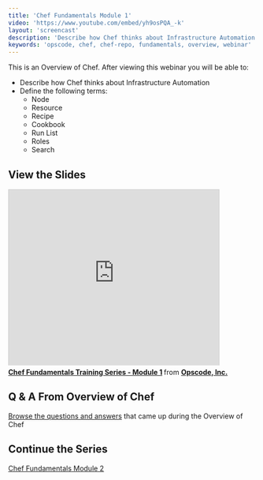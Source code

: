 ```yaml
---
title: 'Chef Fundamentals Module 1'
video: 'https://www.youtube.com/embed/yh9osPQA_-k'
layout: 'screencast'
description: 'Describe how Chef thinks about Infrastructure Automation'
keywords: 'opscode, chef, chef-repo, fundamentals, overview, webinar'
---
```


This is an Overview of Chef. After viewing this webinar you will be able to:

- Describe how Chef thinks about Infrastructure Automation
- Define the following terms:
	- Node
	- Resource
	- Recipe
	- Cookbook
	- Run List
	- Roles
	- Search

## View the Slides

<iframe src="http://www.slideshare.net/slideshow/embed_code/27261926" width="427" height="356" frameborder="0" marginwidth="0" marginheight="0" scrolling="no" style="border:1px solid #CCC;border-width:1px 1px 0;margin-bottom:5px" allowfullscreen> </iframe> <div style="margin-bottom:5px"> <strong> <a href="https://www.slideshare.net/opscode/week-1-overview-of-chef" title="Chef Fundamentals Training Series - Module 1" target="_blank">Chef Fundamentals Training Series - Module 1</a> </strong> from <strong><a href="http://www.slideshare.net/opscode" target="_blank">Opscode, Inc.</a></strong> </div>

## Q & A From Overview of Chef

[Browse the questions and answers][fundi-week-1-qa] that came up during the Overview of Chef

## Continue the Series

[Chef Fundamentals Module 2][fundi-week-2-youtube]

[fundi-week-1-qa]: http://pages.opscode.com/rs/opscode/images/chef-fundamentals-module-1-qa.pdf
[fundi-week-2-youtube]: http://www.youtube.com/watch?v=r3mN2M9n51Y
